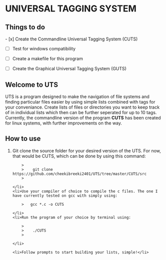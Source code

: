 <h1>UNIVERSAL TAGGING SYSTEM</h1>
<h2>Things to do</h2>
- [x] Create the Commandline Universal Tagging System (CUTS)

- [ ] Test for windows compatibility

- [ ] Create a makefile for this program

- [ ] Create the Graphical Universal Tagging System (GUTS)

<h2>Welcome to UTS</h2>
UTS is a program designed to make the navigation of file systems and finding particular files easier by using simple lists combined with tags for your conveniance. Create lists of files or directories you want to keep track of in individual lists which then can be further seperated for up to 10 tags. Currently, the commandline version of the program <strong>CUTS</strong> has been created for linux systems, with further improvements on the way.
<h2>How to use</h2>
<ol>
    <li>Git clone the source folder for your desired version of the UTS. For now, that would be CUTS, which can be done by using this command:

        >
        >    git clone https://github.com/cheekibreeki2401/UTS/tree/master/CUTS/src
        >

    </li>
    <li>Use your compiler of choice to compile the c files. The one I have currently tested on gcc with simply using:

        >   gcc *.c -o CUTS

    </li>
    <li>Run the program of your choice by terminal using:

        >
        >    ./CUTS
        >

    </li>

    <li>Follow prompts to start building your lists, simple!</li>
</ol>

